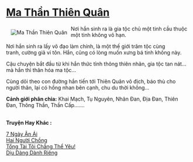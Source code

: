 <a href="https://utruyen.com/ma-than-thien-quan/13153/" title="Ma Thần Thiên Quân"><h1>Ma Thần Thiên Quân</h1></a><div style="display:table"><img align="right" style="float: left; padding: 10px;" src="https://utruyen.com/images/story/200x260/ma-than-thien-quan.jpg" alt="Ma Thần Thiên Quân">Nơi hắn sinh ra là gia tộc chủ một tinh cầu thuộc một tinh không vô hạn.<p></p>Nơi hắn sinh ra lấy võ đạo làm chính, là một thế giới trăm tộc cùng tranh, cường giả vi tôn. Hắn, cũng có lòng muốn xưng bá tinh không này.<p></p>Cậu chuyện bắt đầu từ khi hắn thức tỉnh thông thiên nhãn, gia tộc tan nát... mà hắn thì thân hóa ma tộc...<p></p>Cùng dõi theo con đường hắn tiến tới Thiên Quân vô địch, báo thù cho người thân, lại có hồng nhan bên cạnh, chu du thời không...<p></p><b>Cảnh giới phân chia:</b> Khai Mạch, Tụ Nguyên, Nhân Đan, Địa Đan, Thiên Đan, Thông Thần, Thần Cấp.......</div><p><br><b>Truyện Hay Khác :</b></p><a href="https://utruyen.com/7-ngay-an-ai/2065/" alt="7 Ngày Ân Ái">7 Ngày Ân Ái</a><br/><a href="https://truyenngontinhay.wordpress.com/2019/10/03/hai-nguoi-chong/" alt="Hai Người Chồng">Hai Người Chồng</a><br/><a href="https://truyenngontinhay.wordpress.com/2019/10/03/tong-tai-toi-chang-the-yeu/" alt="Tổng Tài Tôi Chẳng Thể Yêu!">Tổng Tài Tôi Chẳng Thể Yêu!</a><br/><a href="https://www.wattpad.com/story/207588255-d%E1%BB%8Bu-d%C3%A0ng-d%C3%A0nh-ri%C3%AAng" alt="Dịu Dàng Dành Riêng">Dịu Dàng Dành Riêng</a><br/>